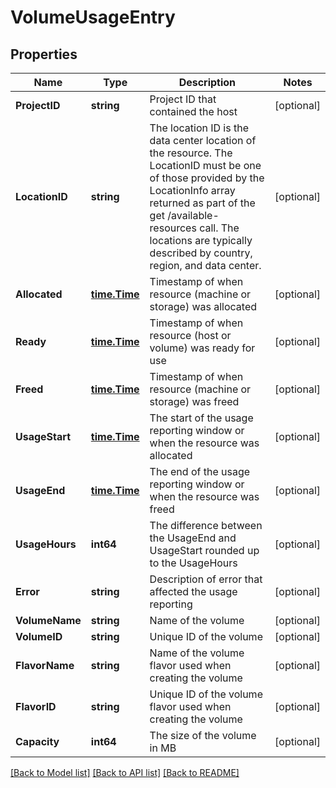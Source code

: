 # VolumeUsageEntry

## Properties

Name | Type | Description | Notes
------------ | ------------- | ------------- | -------------
**ProjectID** | **string** | Project ID that contained the host | [optional] 
**LocationID** | **string** | The location ID is the data center location of the resource.  The LocationID must be one of those provided by the LocationInfo array returned as part of the get /available-resources call.  The locations are typically described by country, region, and data center. | [optional] 
**Allocated** | [**time.Time**](time.Time.md) | Timestamp of when resource (machine or storage) was allocated | [optional] 
**Ready** | [**time.Time**](time.Time.md) | Timestamp of when resource (host or volume) was ready for use | [optional] 
**Freed** | [**time.Time**](time.Time.md) | Timestamp of when resource (machine or storage) was freed | [optional] 
**UsageStart** | [**time.Time**](time.Time.md) | The start of the usage reporting window or when the resource was allocated | [optional] 
**UsageEnd** | [**time.Time**](time.Time.md) | The end of the usage reporting window or when the resource was freed | [optional] 
**UsageHours** | **int64** | The difference between the UsageEnd and UsageStart rounded up to the UsageHours | [optional] 
**Error** | **string** | Description of error that affected the usage reporting | [optional] 
**VolumeName** | **string** | Name of the volume | [optional] 
**VolumeID** | **string** | Unique ID of the volume | [optional] 
**FlavorName** | **string** | Name of the volume flavor used when creating the volume | [optional] 
**FlavorID** | **string** | Unique ID of the volume flavor used when creating the volume | [optional] 
**Capacity** | **int64** | The size of the volume in MB | [optional] 

[[Back to Model list]](../README.md#documentation-for-models) [[Back to API list]](../README.md#documentation-for-api-endpoints) [[Back to README]](../README.md)


